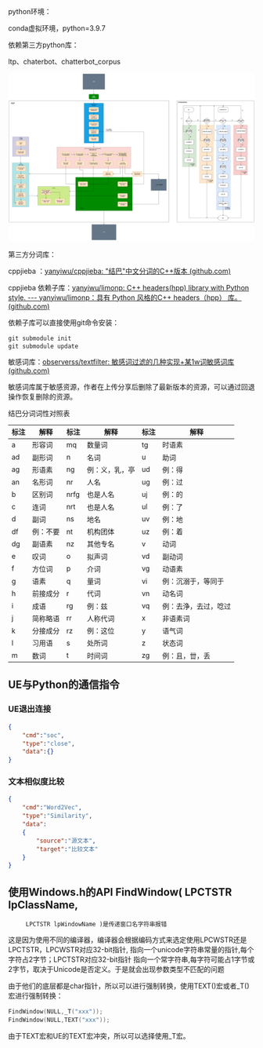 python环境：

conda虚拟环境，python=3.9.7

依赖第三方python库：

ltp、chaterbot、chatterbot_corpus



![](https://github.com/Goulandis/NLPForUE5Plugin/blob/main/NLPForUE5Plugin/Plugins/NLPFORUE/Resources/ChatBotForUE.png?raw=true)

第三方分词库：

cppjieba ：[yanyiwu/cppjieba: "结巴"中文分词的C++版本 (github.com)](https://github.com/yanyiwu/cppjieba/tree/master)

cppjieba 依赖子库：[yanyiwu/limonp: C++ headers(hpp) library with Python style. --- yanyiwu/limonp：具有 Python 风格的C++ headers（hpp） 库。 (github.com)](https://github.com/yanyiwu/limonp)

依赖子库可以直接使用git命令安装：

```
git submodule init
git submodule update
```

敏感词库：[observerss/textfilter: 敏感词过滤的几种实现+某1w词敏感词库 (github.com)](https://github.com/observerss/textfilter)

敏感词库属于敏感资源，作者在上传分享后删除了最新版本的资源，可以通过回退操作恢复删除的资源。



结巴分词词性对照表

| 标注 | 解释     | 标注 | 解释           | 标注 | 解释                 |
| ---- | -------- | ---- | -------------- | ---- | -------------------- |
| a    | 形容词   | mq   | 数量词         | tg   | 时语素               |
| ad   | 副形词   | n    | 名词           | u    | 助词                 |
| ag   | 形语素   | ng   | 例：义，乳，亭 | ud   | 例：得               |
| an   | 名形词   | nr   | 人名           | ug   | 例：过               |
| b    | 区别词   | nrfg | 也是人名       | uj   | 例：的               |
| c    | 连词     | nrt  | 也是人名       | ul   | 例：了               |
| d    | 副词     | ns   | 地名           | uv   | 例：地               |
| df   | 例：不要 | nt   | 机构团体       | uz   | 例：着               |
| dg   | 副语素   | nz   | 其他专名       | v    | 动词                 |
| e    | 叹词     | o    | 拟声词         | vd   | 副动词               |
| f    | 方位词   | p    | 介词           | vg   | 动语素               |
| g    | 语素     | q    | 量词           | vi   | 例：沉溺于，等同于   |
| h    | 前接成分 | r    | 代词           | vn   | 动名词               |
| i    | 成语     | rg   | 例：兹         | vq   | 例：去浄，去过，唸过 |
| j    | 简称略语 | rr   | 人称代词       | x    | 非语素词             |
| k    | 分接成分 | rz   | 例：这位       | y    | 语气词               |
| l    | 习用语   | s    | 处所词         | z    | 状态词               |
| m    | 数词     | t    | 时间词         | zg   | 例：且，丗，丢       |

## UE与Python的通信指令

### UE退出连接

```json
{
    "cmd":"soc",
    "type":"close",
    "data":{}
}
```

### 文本相似度比较

```json
{
    "cmd":"Word2Vec",
    "type":"Similarity",
    "data":
    {
        "source":"源文本",
        "target":"比较文本"
    }
}
```



## 使用Windows.h的API FindWindow( LPCTSTR lpClassName,

         LPCTSTR lpWindowName )是传递窗口名字符串报错

这是因为使用不同的编译器，编译器会根据编码方式来选定使用LPCWSTR还是LPCTSTR，LPCWSTR对应32-bit指针, 指向一个unicode字符串常量的指针,每个字符占2字节；LPCTSTR对应32-bit指针 指向一个常字符串,每字符可能占1字节或2字节，取决于Unicode是否定义。于是就会出现参数类型不匹配的问题

由于他们的底层都是char指针，所以可以进行强制转换，使用TEXT()宏或者_T()宏进行强制转换：

```C++
FindWindow(NULL,_T("xxx"));
FindWindow(NULL,TEXT("xxx"));
```

由于TEXT宏和UE的TEXT宏冲突，所以可以选择使用_T宏。